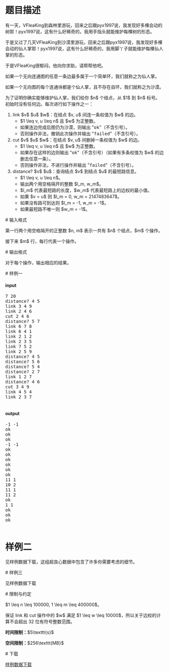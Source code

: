 # 题目描述

<p>有一天，VFleaKing到森林里游玩，回来之后跟pyx1997说，我发现好多棵会动的树耶！pyx1997说，这有什么好稀奇的，我用手指头就能维护每棵树的形态。</p>
<p>于是又过了几天VFleaKing到沙漠里游玩，回来之后跟pyx1997说，我发现好多棵会动的仙人掌耶！pyx1997说，这有什么好稀奇的，我用脚丫子就能维护每棵仙人掌的形态。</p>
<p>于是VFleaKing很郁闷，他向你求助，请帮帮他吧。</p>
<p>如果一个无向连通图的任意一条边最多属于一个简单环，我们就称之为仙人掌。</p>
<p>如果一个无向图的每个连通块都是个仙人掌，且不存在自环，我们就称之为沙漠。</p>
<p>为了证明你确实能够维护仙人掌，我们给你 $n$ 个结点，从 $1$ 到 $n$ 标号。初始时没有任何边。每次进行如下操作之一：</p>
<ol><li>link $v$ $u$ $w$：在结点 $v, u$ 间连一条权值为 $w$ 的边。<ul><li>$1 \leq v, u \leq n$ 且 $w$ 为正整数。</li>
<li>如果连边完成后图仍为沙漠，则输出 &#34;<samp>ok</samp>&#34;（不含引号）。</li>
<li>否则操作非法，撤销此次操作并输出 &#34;<samp>failed</samp>&#34;（不含引号）。</li>
</ul></li>
<li>cut $v$ $u$ $w$：在结点 $v, u$ 间删掉一条权值为 $w$ 的边。<ul><li>$1 \leq v, u \leq n$ 且 $w$ 为正整数。</li>
<li>如果存在这样的边则输出 &#34;<samp>ok</samp>&#34;（不含引号）（如果有多条权值为 $w$ 的边删去任意一条）。</li>
<li>否则操作非法，不进行操作并输出 &#34;<samp>failed</samp>&#34;（不含引号）。</li>
</ul></li>
<li>distance? $v$ $u$：查询结点 $v$ 到结点 $u$ 的最短路信息。<ul><li>$1 \leq v, u \leq n$。</li>
<li>输出两个用空格隔开的整数 $l_m, w_m$。</li>
<li>$l_m$ 代表最短路的长度，$w_m$ 代表最短路上的边权的最小值。</li>
<li>如果 $v = u$ 则 $l_m = 0, w_m = 2147483647$。</li>
<li>如果没有路可到达则 $l_m = -1, w_m = -1$。</li>
<li>如果最短路不唯一则 $w_m = -1$。</li>
</ul></li>
</ol># 输入格式


<p>第一行两个用空格隔开的正整数 $n, m$ 表示一共有 $n$ 个结点，$m$ 个操作。</p>
<p>接下来 $m$ 行，每行代表一个操作。</p>
# 输出格式


<p>对于每个操作，输出相应的结果。</p>
# 样例一


<h4>input</h4>
<pre>7 20
distance? 4 5
link 3 4 9
link 2 4 6
cut 2 4 6
distance? 5 7
link 6 7 8
link 6 4 1
link 2 1 2
link 2 3 5
link 7 5 2
link 2 5 9
distance? 4 5
distance? 5 6
distance? 5 4
distance? 2 7
link 1 2 7
distance? 4 6
cut 3 4 9
link 4 5 4
link 2 3 7

</pre>

<h4>output</h4>
<pre>-1 -1
ok
ok
ok
-1 -1
ok
ok
ok
ok
ok
ok
11 1
10 2
11 1
11 2
ok
1 1
ok
ok
ok

</pre>

# 样例二


<p>见样例数据下载，这组超良心数据中包含了许多你需要考虑的细节。</p>
# 样例三


<p>见样例数据下载</p>
# 限制与约定


<p>$1 \leq n \leq 100000, 1 \leq m \leq 400000$。</p>
<p>保证 link 和 cut 操作中的 $w$ 满足 $1 \leq w \leq 10000$，所以关于边权的计算不会超出 32 位有符号整数范围。</p>
<p><strong>时间限制：</strong>$5\texttt{s}$</p>
<p><strong>空间限制：</strong>$256\texttt{MB}$</p>
# 下载


<p><a href="/download.php?type=problem&amp;id=64">样例数据下载</a></p>
